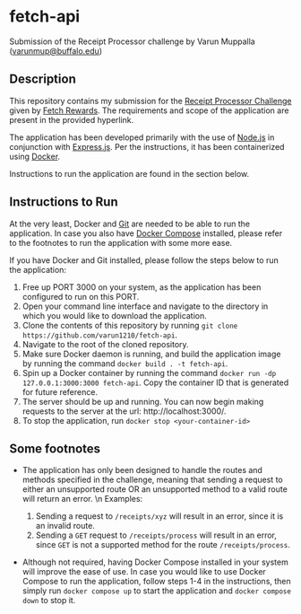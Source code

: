 # fetch-api
Submission of the Receipt Processor challenge by Varun Muppalla (varunmup@buffalo.edu)







## Description

This repository contains my submission for the [Receipt Processor Challenge](https://github.com/fetch-rewards/receipt-processor-challenge) given by [Fetch Rewards](https://fetch.com/). The requirements and scope of the application are present in the provided hyperlink.

The application has been developed primarily with the use of [Node.js](https://nodejs.org/en) in conjunction with [Express.js](https://expressjs.com/). Per the instructions, it has been containerized using [Docker](https://www.docker.com/). 

Instructions to run the application are found in the section below.







## Instructions to Run

At the very least, Docker and [Git](https://git-scm.com/) are needed to be able to run the application. In case you also have [Docker Compose](https://docs.docker.com/compose/) installed, please refer to the footnotes to run the application with some more ease.

If you have Docker and Git installed, please follow the steps below to run the application:

  1. Free up PORT 3000 on your system, as the application has been configured to run on this PORT.
  2. Open your command line interface and navigate to the directory in which you would like to download the application.
  3. Clone the contents of this repository by running `git clone https://github.com/varun1210/fetch-api`.
  4. Navigate to the root of the cloned repository.
  5. Make sure Docker daemon is running, and build the application image by running the command `docker build . -t fetch-api`.
  6. Spin up a Docker container by running the command `docker run -dp 127.0.0.1:3000:3000 fetch-api`. Copy the container ID that is generated for future reference.
  7. The server should be up and running. You can now begin making requests to the server at the url: http://localhost:3000/.
  8. To stop the application, run `docker stop <your-container-id>`







## Some footnotes

- The application has only been designed to handle the routes and methods specified in the challenge, meaning that sending a request to either an unsupported route OR an unsupported method to a valid route will return an error. \n
Examples: 
  1. Sending a request to `/receipts/xyz` will result in an error, since it is an invalid route.
  2. Sending a `GET` request to `/receipts/process` will result in an error, since `GET` is not a supported method for the route `/receipts/process`.

- Although not required, having Docker Compose installed in your system will improve the ease of use. In case you would like to use Docker Compose to run the application, follow steps 1-4 in the instructions, then simply run `docker compose up` to start the application and `docker compose down` to stop it.





